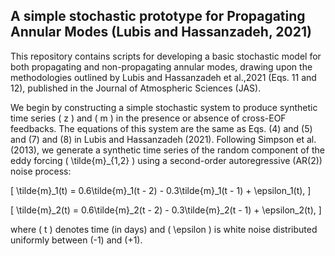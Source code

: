 ## A simple stochastic prototype for Propagating Annular Modes (Lubis and Hassanzadeh, 2021)

This repository contains scripts for developing a basic stochastic model for both propagating and non-propagating annular modes, drawing upon the methodologies outlined by Lubis and Hassanzadeh et al.,2021 (Eqs. 11 and 12), published in the Journal of Atmospheric Sciences (JAS).


We begin by constructing a simple stochastic system to produce synthetic time series \( z \) and \( m \) in the presence or absence of cross-EOF feedbacks. The equations of this system are the same as Eqs. (4) and (5) and (7) and (8) in Lubis and Hassanzadeh (2021). Following Simpson et al. (2013), we generate a synthetic time series of the random component of the eddy forcing \( \tilde{m}_{1,2} \) using a second-order autoregressive (AR(2)) noise process:

\[
\tilde{m}_1(t) = 0.6\tilde{m}_1(t - 2) - 0.3\tilde{m}_1(t - 1) + \epsilon_1(t),
\]

\[
\tilde{m}_2(t) = 0.6\tilde{m}_2(t - 2) - 0.3\tilde{m}_2(t - 1) + \epsilon_2(t),
\]

where \( t \) denotes time (in days) and \( \epsilon \) is white noise distributed uniformly between \(-1\) and \(+1\).


